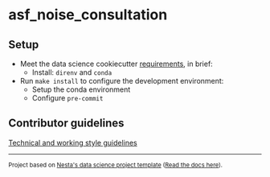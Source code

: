 # asf_noise_consultation

## Setup

- Meet the data science cookiecutter [requirements](http://nestauk.github.io/ds-cookiecutter/quickstart), in brief:
  - Install: `direnv` and `conda`
- Run `make install` to configure the development environment:
  - Setup the conda environment
  - Configure `pre-commit`

## Contributor guidelines

[Technical and working style guidelines](https://github.com/nestauk/ds-cookiecutter/blob/master/GUIDELINES.md)

---

<small><p>Project based on <a target="_blank" href="https://github.com/nestauk/ds-cookiecutter">Nesta's data science project template</a>
(<a href="http://nestauk.github.io/ds-cookiecutter">Read the docs here</a>).
</small>
